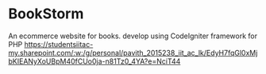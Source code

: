 # BookStorm
An ecommerce website for books. develop using CodeIgniter framework for PHP
https://studentsiitac-my.sharepoint.com/:w:/g/personal/pavith_2015238_iit_ac_lk/EdyH7fqGl0xMjbKIEANyXoUBpM40fCUo0ja-n81Tz0_4YA?e=NciT44
